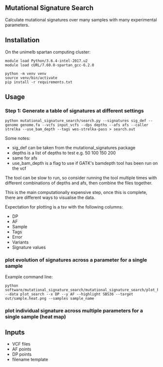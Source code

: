 ## Mutational Signature Search

Calculate mutational signatures over many samples with many experimental parameters.

## Installation
On the unimelb spartan computing cluster:
```
module load Python/3.6.4-intel-2017.u2
module load cURL/7.60.0-spartan_gcc-6.2.0
```

```
python -m venv venv
source venv/bin/activate
pip install -r requirements.txt
```

## Usage

### Step 1: Generate a table of signatures at different settings
```
python mutational_signature_search/search.py --signatures sig_def --genome genome.fa --vcfs input_vcfs --dps depths --afs afs --caller strelka --use_bam_depth --tags wes-strelka-pass > search.out
```

Some notes:
* sig_def can be taken from the mutational_signatures package
* depths is a list of depths to test e.g. 50 100 150 200
* same for afs
* use_bam_depth is a flag to use if GATK's bamdepth tool has been run on the vcf

The tool can be slow to run, so consider running the tool multiple times with different combinations of depths and afs, then combine the files together.

This is the main computationally expensive step, once this is complete, there are different ways to visualise the data.

Expectation for plotting is a tsv with the following columns:
* DP
* AF
* Sample
* Tags
* Error
* Variants
* Signature values

### plot evolution of signatures across a parameter for a single sample
Example command line:
```
python software/mutational_signature_search/mutational_signature_search/plot_heat.py --data plot_search --x DP --y AF --highlight SBS36 --target out/sample.heat.png --samples sample_name
```

### plot individual signature across multiple parameters for a single sample (heat map)

## Inputs
* VCF files
* AF points
* DP points
* filename template
